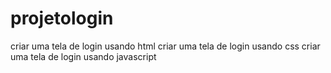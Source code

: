 # projetologin
criar uma tela de login usando html
criar uma tela de login usando css
criar uma tela de login usando javascript
